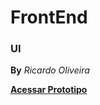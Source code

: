 # FrontEnd 

### UI 
**By** _Ricardo Oliveira_

<a href="https://www.figma.com/file/aBgODsFmhSazA5njq42XHb/ScUpp-LITE?node-id=0%3A1"><strong>Acessar Prototipo</strong></a>
